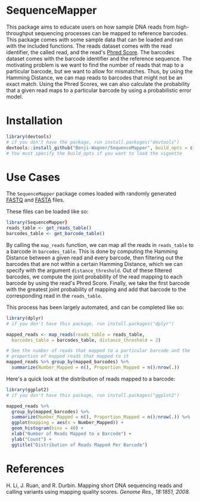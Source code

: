 # SequenceMapper
This package aims to educate users on how sample DNA reads from high-throughput sequencing processes can be mapped
to reference barcodes. This package comes with some sample data that can be loaded and ran with the included functions.
The reads dataset comes with the read identifier, the called read, and the read's [Phred Score](https://en.wikipedia.org/wiki/Phred_quality_score). 
The barcodes dataset comes with the barcode identifier and the reference sequence.
The motivating problem is we want to find the number of reads that map to a particular barcode, but we want to
allow for mismatches. Thus, by using the Hamming Distance, we can map reads to barcodes that might not be an exact match.
Using the Phred Scores, we can also calculate the probability that a given read maps to a particular barcode by using
a probabilistic error model.

# Installation

```r
library(devtools)
# if you don't have the package, run install.packages("devtools")
devtools::install_github("Benji-Wagner/SequenceMapper", build_opts = c("--no-resave-data", "--no-manual"))
# You must specify the build_opts if you want to load the vignette
```

# Use Cases

The `SequenceMapper` package comes loaded with randomly generated 
[FASTQ](https://www.drive5.com/usearch/manual/fastq_files.html)
and [FASTA](https://zhanglab.ccmb.med.umich.edu/FASTA/) files. 

These files can be loaded like so:
```r
library(SequenceMapper}
reads_table <- get_reads_table()
barcodes_table <- get_barcode_table()
```

By calling the `map_reads` function, we can map all the reads in `reads_table` to a barcode in `barcodes_table`. 
This is done by computing the Hamming Distance between a given read and every barcode, then filtering out the barcodes
that are not within a certain Hamming Distance, which we can specify with the argument `distance_threshold`. 
Out of these filtered barcodes, we compute the joint probability of the read mapping to each barcode by using the read's
Phred Score. Finally, we take the first barcode with the greatest joint probability of mapping and add that barcode to the
corresponding read in the `reads_table`.

This process has been largely automated, and can be completed like so:
```r
library(dplyr)
# if you don't have this package, run install.packages("dplyr")

mapped_reads <- map_reads(reads_table = reads_table, 
  barcodes_table = barcodes_table, distance_threshold = 2)

# See the number of reads that mapped to a particular barcode and the 
# proportion of mapped reads that mapped to it
mapped_reads %>% group_by(mapped_barcodes) %>%
  summarize(Number_Mapped = n(), Proportion_Mapped = n()/nrow(.))
```

Here's a quick look at the distribution of reads mapped to a barcode:
```r
library(ggplot2)
# if you don't have this package, run install.packages("ggplot2")

mapped_reads %>% 
  group_by(mapped_barcodes) %>%
  summarize(Number_Mapped = n(), Proportion_Mapped = n()/nrow(.)) %>% 
  ggplot(mapping = aes(x = Number_Mapped)) + 
  geom_histogram(bins = 40) +
  xlab("Number of Reads Mapped to a Barcode") +
  ylab("Count") +
  ggtitle("Distribution of Reads Mapped Per Barcode")
```

# References

H. Li, J. Ruan, and R. Durbin.
Mapping short DNA sequencing reads and calling variants using mapping quality
scores.
*Genome Res., 18:1851, 2008.*
